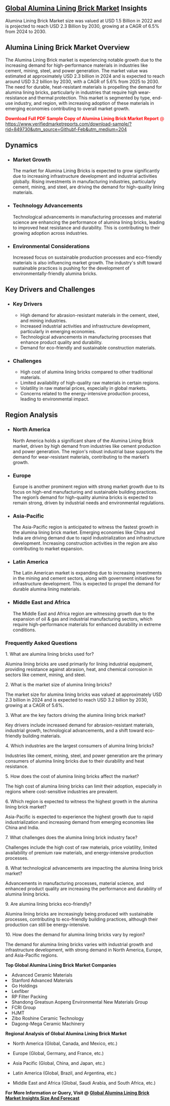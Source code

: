 <h2><a href="https://www.verifiedmarketreports.com/download-sample/?rid=849730&amp;utm_source=Githubf&amp;utm_medium=204" target="_blank">Global Alumina Lining Brick Market</a> Insights</h2><p>Alumina Lining Brick Market size was valued at USD 1.5 Billion in 2022 and is projected to reach USD 2.3 Billion by 2030, growing at a CAGR of 6.5% from 2024 to 2030.</p><p> <h2>Alumina Lining Brick Market Overview</h2> <p>The Alumina Lining Brick market is experiencing notable growth due to the increasing demand for high-performance materials in industries like cement, mining, steel, and power generation. The market value was estimated at approximately USD 2.3 billion in 2024 and is expected to reach around USD 3.2 billion by 2030, with a CAGR of 5.6% from 2025 to 2030. The need for durable, heat-resistant materials is propelling the demand for alumina lining bricks, particularly in industries that require high wear-resistance and thermal protection. This market is segmented by type, end-use industry, and region, with increasing adoption of these materials in emerging economies contributing to overall market growth.</p> <p><p><span class=""><span style="color: #ff0000;"><strong>Download Full PDF Sample Copy of Alumina Lining Brick Market Report</strong> @ </span><a href="https://www.verifiedmarketreports.com/download-sample/?rid=849730&amp;utm_source=Githubf-Feb&amp;utm_medium=204" target="_blank">https://www.verifiedmarketreports.com/download-sample/?rid=849730&amp;utm_source=Githubf-Feb&amp;utm_medium=204</a></span></p></p> <h2>Dynamics</h2> <ul> <li><h3>Market Growth</h3> The market for Alumina Lining Bricks is expected to grow significantly due to increasing infrastructure development and industrial activities globally. Rising investments in manufacturing industries, particularly cement, mining, and steel, are driving the demand for high-quality lining materials.</li> <li><h3>Technology Advancements</h3> Technological advancements in manufacturing processes and material science are enhancing the performance of alumina lining bricks, leading to improved heat resistance and durability. This is contributing to their growing adoption across industries.</li> <li><h3>Environmental Considerations</h3> Increased focus on sustainable production processes and eco-friendly materials is also influencing market growth. The industry's shift toward sustainable practices is pushing for the development of environmentally-friendly alumina bricks.</li> </ul> <h2>Key Drivers and Challenges</h2> <ul> <li><h3>Key Drivers</h3> <ul> <li>High demand for abrasion-resistant materials in the cement, steel, and mining industries.</li> <li>Increased industrial activities and infrastructure development, particularly in emerging economies.</li> <li>Technological advancements in manufacturing processes that enhance product quality and durability.</li> <li>Demand for eco-friendly and sustainable construction materials.</li> </ul> </li> <li><h3>Challenges</h3> <ul> <li>High cost of alumina lining bricks compared to other traditional materials.</li> <li>Limited availability of high-quality raw materials in certain regions.</li> <li>Volatility in raw material prices, especially in global markets.</li> <li>Concerns related to the energy-intensive production process, leading to environmental impact.</li> </ul> </li> </ul> <h2>Region Analysis</h2> <ul> <li><h3>North America</h3> North America holds a significant share of the Alumina Lining Brick market, driven by high demand from industries like cement production and power generation. The region's robust industrial base supports the demand for wear-resistant materials, contributing to the market’s growth.</li> <li><h3>Europe</h3> Europe is another prominent region with strong market growth due to its focus on high-end manufacturing and sustainable building practices. The region’s demand for high-quality alumina bricks is expected to remain strong, driven by industrial needs and environmental regulations.</li> <li><h3>Asia-Pacific</h3> The Asia-Pacific region is anticipated to witness the fastest growth in the alumina lining brick market. Emerging economies like China and India are driving demand due to rapid industrialization and infrastructure development. Increasing construction activities in the region are also contributing to market expansion.</li> <li><h3>Latin America</h3> The Latin American market is expanding due to increasing investments in the mining and cement sectors, along with government initiatives for infrastructure development. This is expected to propel the demand for durable alumina lining materials.</li> <li><h3>Middle East and Africa</h3> The Middle East and Africa region are witnessing growth due to the expansion of oil & gas and industrial manufacturing sectors, which require high-performance materials for enhanced durability in extreme conditions.</li> </ul> <h3>Frequently Asked Questions</h3> <p>1. What are alumina lining bricks used for?</p> <p>Alumina lining bricks are used primarily for lining industrial equipment, providing resistance against abrasion, heat, and chemical corrosion in sectors like cement, mining, and steel.</p> <p>2. What is the market size of alumina lining bricks?</p> <p>The market size for alumina lining bricks was valued at approximately USD 2.3 billion in 2024 and is expected to reach USD 3.2 billion by 2030, growing at a CAGR of 5.6%.</p> <p>3. What are the key factors driving the alumina lining brick market?</p> <p>Key drivers include increased demand for abrasion-resistant materials, industrial growth, technological advancements, and a shift toward eco-friendly building materials.</p> <p>4. Which industries are the largest consumers of alumina lining bricks?</p> <p>Industries like cement, mining, steel, and power generation are the primary consumers of alumina lining bricks due to their durability and heat resistance.</p> <p>5. How does the cost of alumina lining bricks affect the market?</p> <p>The high cost of alumina lining bricks can limit their adoption, especially in regions where cost-sensitive industries are prevalent.</p> <p>6. Which region is expected to witness the highest growth in the alumina lining brick market?</p> <p>Asia-Pacific is expected to experience the highest growth due to rapid industrialization and increasing demand from emerging economies like China and India.</p> <p>7. What challenges does the alumina lining brick industry face?</p> <p>Challenges include the high cost of raw materials, price volatility, limited availability of premium raw materials, and energy-intensive production processes.</p> <p>8. What technological advancements are impacting the alumina lining brick market?</p> <p>Advancements in manufacturing processes, material science, and enhanced product quality are increasing the performance and durability of alumina lining bricks.</p> <p>9. Are alumina lining bricks eco-friendly?</p> <p>Alumina lining bricks are increasingly being produced with sustainable processes, contributing to eco-friendly building practices, although their production can still be energy-intensive.</p> <p>10. How does the demand for alumina lining bricks vary by region?</p> <p>The demand for alumina lining bricks varies with industrial growth and infrastructure development, with strong demand in North America, Europe, and Asia-Pacific regions.</p> </p><p><strong>Top Global Alumina Lining Brick Market Companies</strong></p><div data-test-id=""><p><li>Advanced Ceramic Materials</li><li> Stanford Advanced Materials</li><li> Go Holdings</li><li> Lexfiber</li><li> RP Filter Packing</li><li> Shandong Greatsun Aopeng Environmental New Materials Group</li><li> FCRI Group</li><li> HJMT</li><li> Zibo Roshine Ceramic Technology</li><li> Dagong-Mega Ceramic Machinery</li></p><div><strong>Regional Analysis of&nbsp;Global Alumina Lining Brick Market</strong></div><ul><li dir="ltr"><p dir="ltr">North America&nbsp;(Global, Canada, and Mexico, etc.)</p></li><li dir="ltr"><p dir="ltr">Europe (Global, Germany, and France, etc.)</p></li><li dir="ltr"><p dir="ltr">Asia Pacific&nbsp;(Global, China, and Japan, etc.)</p></li><li dir="ltr"><p dir="ltr">Latin America&nbsp;(Global, Brazil, and Argentina, etc.)</p></li><li dir="ltr">Middle East and Africa&nbsp;(Global, Saudi Arabia, and South Africa, etc.)</li></ul><p><strong>For More Information or Query, Visit @&nbsp;</strong><strong><a href="https://www.verifiedmarketreports.com/product/alumina-lining-brick-market/?utm_source=Githubf&amp;utm_medium=204" target="_blank">Global Alumina Lining Brick Market Insights Size And Forecast</a></strong></p></div>

